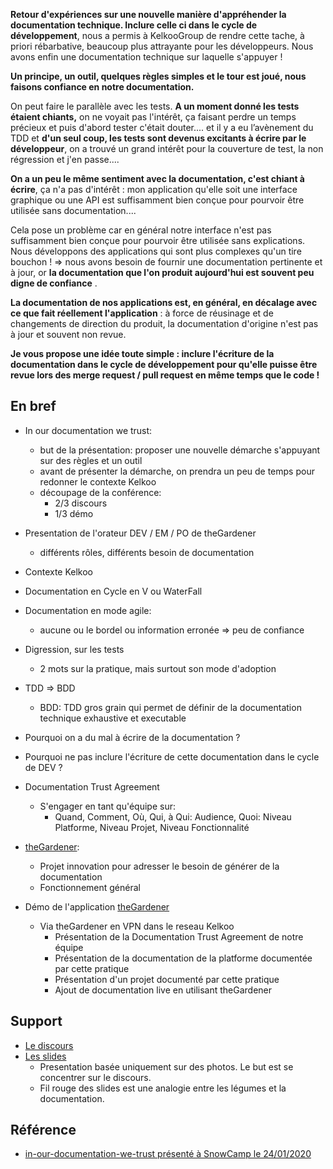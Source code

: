**Retour d'expériences sur une nouvelle manière d'appréhender la documentation technique. Inclure celle ci dans le cycle de développement**, nous a permis à KelkooGroup de rendre cette tache, à priori rébarbative, beaucoup plus attrayante pour les développeurs. Nous avons enfin une documentation technique sur laquelle s'appuyer !

**Un principe, un outil, quelques règles simples et le tour est joué, nous faisons confiance en notre documentation.**

On peut faire le parallèle avec les tests. **A un moment donné les tests étaient chiants,** on ne voyait pas l'intérêt, ça faisant perdre un temps précieux et puis d'abord tester c'était douter.... et il y a eu l’avènement du TDD et **d'un seul coup, les tests sont devenus excitants à écrire par le développeur**, on a trouvé un grand intérêt pour la couverture de test, la non régression et j'en passe....

 **On a un peu le même sentiment avec la documentation, c'est chiant à écrire**, ça n'a pas d'intérêt : mon application qu'elle soit une interface graphique ou une API est suffisamment bien conçue pour pourvoir être utilisée sans documentation....   

Cela pose un problème car en général notre interface n'est pas suffisamment bien conçue pour pourvoir être utilisée sans explications. Nous développons des applications qui sont plus complexes qu'un tire bouchon ! => nous avons besoin de fournir une documentation pertinente et à jour, or **la documentation que l'on produit aujourd'hui est souvent  peu digne de confiance** . 

**La documentation de nos applications est, en général, en décalage avec ce que fait réellement l'application** : à force de réusinage et de changements de direction du produit, la documentation d'origine n'est pas à jour et souvent non revue.

**Je vous propose une idée toute simple : inclure l'écriture de la documentation dans le cycle de développement pour qu'elle puisse être revue lors des merge request / pull request en même temps que le code !** 


## En bref

- In our documentation we trust: 
  - but de la présentation: proposer une nouvelle démarche s'appuyant sur des règles et un outil
  - avant de présenter la démarche, on prendra un peu de temps pour redonner le contexte Kelkoo 
  - découpage de la conférence: 
     - 2/3 discours
     - 1/3 démo
- Presentation de l'orateur DEV / EM / PO de theGardener
  - différents rôles, différents besoin de documentation  
- Contexte Kelkoo
- Documentation en Cycle en V ou WaterFall
- Documentation en mode agile: 
   - aucune ou le bordel ou information erronée => peu de confiance
- Digression, sur les tests
   - 2 mots sur la pratique, mais surtout son mode d'adoption  
- TDD => BDD
   - BDD: TDD gros grain qui permet de définir de la documentation technique exhaustive et executable
- Pourquoi on a du mal à écrire de la documentation ? 
- Pourquoi ne pas inclure l'écriture de cette documentation dans le cycle de DEV ? 
- Documentation Trust Agreement
  - S'engager en tant qu'équipe sur:
     - Quand, Comment, Où, Qui, à Qui: Audience, Quoi: Niveau Platforme, Niveau Projet, Niveau Fonctionnalité
- [theGardener](https://kelkoogroup.github.io/theGardener/): 
   - Projet innovation pour adresser le besoin de générer de la documentation 
   - Fonctionnement général  

- Démo de l'application [theGardener](https://kelkoogroup.github.io/theGardener/)
   - Via theGardener en VPN dans le reseau Kelkoo 
      - Présentation de la Documentation Trust Agreement de notre équipe
      - Présentation de la documentation de la platforme documentée par cette pratique      
      - Présentation d'un projet documenté par cette pratique
      - Ajout de documentation live en utilisant theGardener


## Support
- [Le discours](https://github.com/KelkooGroup/theGardener/blob/master/documentation/assets/decks/InOurDocumentationWeTrust.md.pdf)
- [Les slides](https://github.com/KelkooGroup/theGardener/blob/master/documentation/assets/decks/InOurDocumentationWeTrust.pdf)
   - Presentation basée uniquement sur des photos. Le but est se concentrer sur le discours.
   - Fil rouge des slides est une analogie entre les légumes et la documentation. 
   
## Référence    
- [in-our-documentation-we-trust présenté à SnowCamp le 24/01/2020](https://snowcamp2020.sched.com/event/XoPh/in-our-documentation-we-trust-rex-sur-lintegration-de-lecriture-de-la-doc-dans-le-cycle-de-developpement?iframe=no&w=100%&sidebar=no&bg=no)